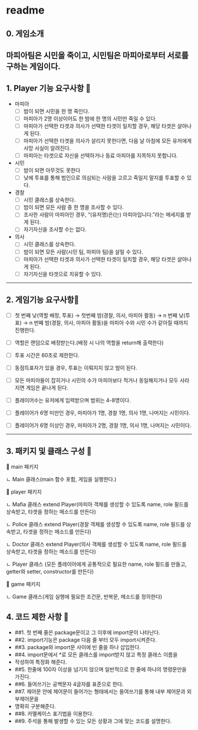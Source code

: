 # readme
## 0. 게임소개
마피아팀은 시민을 죽이고, 시민팀은 마피아로부터 서로를 구하는 게임이다.
---


## 1. Player 기능 요구사항 🌷

- 마피아
    - [ ]  밤이 되면 시민을 한 명 죽인다.
    - [ ]  마피아가 2명 이상이어도 한 밤에 한 명의 시민만 죽일 수 있다.
    - [ ]  마피아가 선택한 타겟과 의사가 선택한 타겟이 일치할 경우, 해당 타겟은 살아나게 된다.
    - [ ]  마피아가 선택한 타겟을 의사가 살리지 못한다면, 다음 날 아침에 모든 유저에게 사망 사실이 알려진다.
    - [ ]  마피아는 타겟으로 자신을 선택하거나 동료 마피아를 지목하지 못합니다.
- 시민
    - [ ]  밤이 되면 아무것도 못한다
    - [ ]  낮에 투표를 통해 범인으로 의심되는 사람을 고르고 죽일지 말지를 투표할 수 있다.

- 경찰
    - [ ]  시민 클래스를 상속한다.
    - [ ]  밤이 되면 모든 사람 중 한 명을 조사할 수 있다.
    - [ ]  조사한 사람이 마피아인 경우, “(유저명)은(는) 마피아입니다.”라는 메세지를 받게 된다.
    - [ ]  자기자신을 조사할 수는 없다.
- 의사
    - [ ]  시민 클래스를 상속한다.
    - [ ]  밤이 되면 모든 사람(시민 팀, 마피아 팀)을 살릴 수 있다.
    - [ ]  마피아가 선택한 타겟과 의사가 선택한 타겟이 일치할 경우, 해당 타겟은 살아나게 된다.
    - [ ]  자기자신을 타겟으로 치유할 수 있다.
----

## 2. 게임기능 요구사항🧸

- [ ]  첫 번째 낮(역할 배정, 투표) → 첫번째 밤(경찰, 의사, 마피아 활동) → n 번째 낮(투표) → n 번째 밤(경찰, 의사, 마피아 활동)을 마피아 수와 시민 수가 같아질 때까지 진행한다.
- [ ]  역할은 랜덤으로 배정받는다.(배정 시 나의 역할을 return해 출력한다)
- [ ]  투표 시간은 60초로 제한한다.
- [ ]  동점득표자가 있을 경우, 투표는 이뤄지지 않고 밤이 된다.
- [ ]  모든 마피아들이 잡히거나 시민의 수가 마피아보다 적거나 동일해지거나 모두 사라지면 게임은 끝나게 된다.
- [ ]  플레이어수는 유저에게 입력받으며 범위는 4-8명이다.
- [ ] 플레이어가 6명 미만인 경우, 마피아가 1명, 경찰 1명, 의사 1명, 나머지는 시민이다.
- [ ] 플레이어가 6명 이상인 경우, 마피아가 2명, 경찰 1명, 의사 1명, 나머지는 시민이다.

    
---- 

## 3. 패키지 및 클래스 구성 🐹

📂 main 패키지

ㄴ Main 클래스(main 함수 포함, 게임을 실행한다.)

📂 player 패키지

ㄴ Mafia 클래스 extend Player(마피아 객체를 생성할 수 있도록 name, role 필드를 상속받고, 타겟을 정하는 메소드를 만든다)

ㄴ Police 클래스 extend Player(경찰 객체를 생성할 수 있도록 name, role 필드를 상속받고, 타겟을 정하는 메소드를 만든다)

ㄴ Doctor 클래스 extend Player(의사 객체를 생성할 수 있도록 name, role 필드를 상속받고, 타겟을 정하는 메소드를 만든다)

ㄴ Player 클래스 (모든 플레이어에게 공통적으로 필요한 name, role 필드를 만들고, getter와 setter, constructor를 만든다)

📂 game 패키지

ㄴ Game 클래스(게임 실행에 필요한 조건문, 반복문, 메소드를 정의한다)

## 4. 코드 제한 사항 🐹
- ##1. 첫 번째 줄은 package문이고 그 이후에 import문이 나타난다.
- ##2. import기능은 package 다음 줄 부터 모두 import시켜준다.
- ##3. package와 import문 사이에 빈 줄을 하나 삽입한다.
- ##4. import문에서 *로 모든 클래스를 import받지 않고 특정 클래스 이름을
- 작성하여 특정화 해준다.
- ##5. 한줄에 100자 이상을 넘기지 않으며 일반적으로 한 줄에 하나의 명령문만을 가진다.
- ##6. 들여쓰기는 공백문자 4글자를 표준으로 한다.
- ##7. 제어문 안에 제어문이 들어가는 형태에서는 들여쓰기를 통해 내부 제어문과 외부제어문을
- 명확히 구분해준다.
- ##8. 카멜케이스 표기법을 이용한다.
- ##9. 주석을 통해 발생할 수 있는 모든 상황과 그에 맞는 코드를 설명한다.